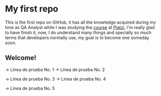 # My first repo

This is the first repo on GitHub, it has all the knowledge acquired during my time as QA Analyst while I was studying the [course](https://platzi.com/cursos/git-github/ "course") at [Platzi](http://www.platzi.com "Platzi"), I'm really glad to have finish it, now, I do understand many things and specially so much terms that developers normally use, my goal is to become one someday soon. 

## Welcome!

-> Línea de prueba No. 1
-> Línea de prueba No. 2

-> Línea de prueba No. 3
-> Línea de prueba No. 4

-> Línea de prueba No. 5